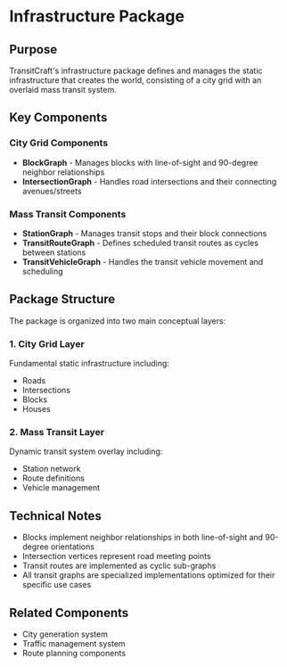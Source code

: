 # Infrastructure Package

## Purpose
TransitCraft's infrastructure package defines and manages the static infrastructure that creates the world, consisting of a city grid with an overlaid mass transit system.

## Key Components

### City Grid Components
- **BlockGraph** - Manages blocks with line-of-sight and 90-degree neighbor relationships
- **IntersectionGraph** - Handles road intersections and their connecting avenues/streets

### Mass Transit Components
- **StationGraph** - Manages transit stops and their block connections
- **TransitRouteGraph** - Defines scheduled transit routes as cycles between stations
- **TransitVehicleGraph** - Handles the transit vehicle movement and scheduling

## Package Structure
The package is organized into two main conceptual layers:

### 1. City Grid Layer
Fundamental static infrastructure including:
- Roads
- Intersections
- Blocks
- Houses

### 2. Mass Transit Layer
Dynamic transit system overlay including:
- Station network
- Route definitions
- Vehicle management

## Technical Notes
- Blocks implement neighbor relationships in both line-of-sight and 90-degree orientations
- Intersection vertices represent road meeting points
- Transit routes are implemented as cyclic sub-graphs
- All transit graphs are specialized implementations optimized for their specific use cases

## Related Components
- City generation system
- Traffic management system
- Route planning components
